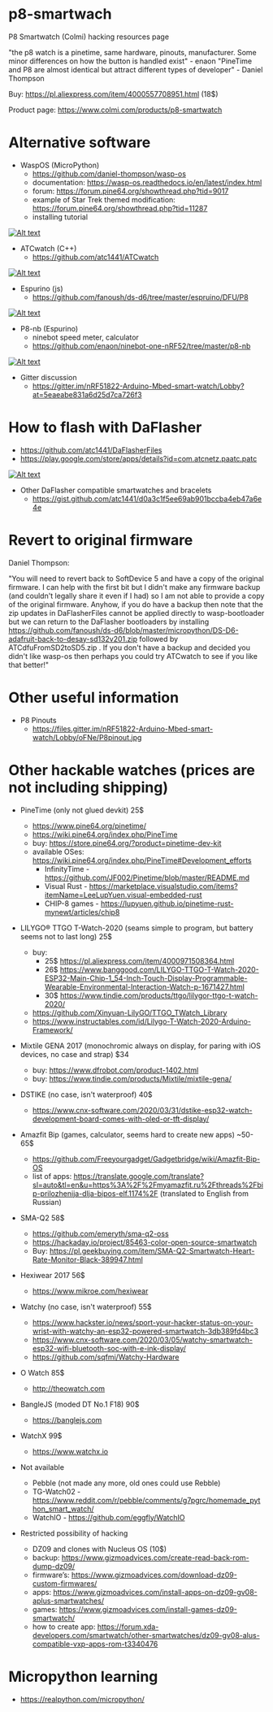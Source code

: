 # p8-smartwach
P8 Smartwatch (Colmi) hacking resources page

"the p8 watch is a pinetime, same hardware, pinouts, manufacturer. Some minor differences on how the button is handled exist" - enaon
"PineTime and P8 are almost identical but attract different types of developer" - Daniel Thompson

Buy: https://pl.aliexpress.com/item/4000557708951.html (18$)

Product page: https://www.colmi.com/products/p8-smartwatch

# Alternative software
- WaspOS (MicroPython)
  - https://github.com/daniel-thompson/wasp-os
  - documentation: https://wasp-os.readthedocs.io/en/latest/index.html
  - forum: https://forum.pine64.org/showthread.php?tid=9017
  - example of Star Trek themed modification: https://forum.pine64.org/showthread.php?tid=11287
  - installing tutorial

[![Alt text](https://img.youtube.com/vi/VJoDtMy-4pk/0.jpg)](https://www.youtube.com/watch?v=VJoDtMy-4pk)
- ATCwatch (C++)
  - https://github.com/atc1441/ATCwatch
  
[![Alt text](https://img.youtube.com/vi/rRqulnz1nJM/0.jpg)](https://www.youtube.com/watch?v=rRqulnz1nJM)
- Espurino (js)
  - https://github.com/fanoush/ds-d6/tree/master/espruino/DFU/P8

[![Alt text](https://img.youtube.com/vi/PgB1PQA5_OQ/0.jpg)](https://www.youtube.com/watch?v=PgB1PQA5_OQ)
- P8-nb (Espurino)
  - ninebot speed meter, calculator
  - https://github.com/enaon/ninebot-one-nRF52/tree/master/p8-nb

[![Alt text](https://img.youtube.com/vi/4hs8I65Fz5g/0.jpg)](https://www.youtube.com/watch?v=4hs8I65Fz5g)
   

  
- Gitter discussion
  - https://gitter.im/nRF51822-Arduino-Mbed-smart-watch/Lobby?at=5eaeabe831a6d25d7ca726f3
  
# How to flash with DaFlasher
- https://github.com/atc1441/DaFlasherFiles
- https://play.google.com/store/apps/details?id=com.atcnetz.paatc.patc

[![Alt text](https://img.youtube.com/vi/gUVEz-pxhgg/0.jpg)](https://www.youtube.com/watch?v=gUVEz-pxhgg)

- Other DaFlasher compatible smartwatches and bracelets
  - https://gist.github.com/atc1441/d0a3c1f5ee69ab901bccba4eb47a6e4e

# Revert to original firmware
Daniel Thompson:

"You will need to revert back to SoftDevice 5 and have a copy of the original firmware. I can help with the first bit but I didn't make any firmware backup (and couldn't legally share it even if I had) so I am not able to provide a copy of the original firmware. Anyhow, if you do have a backup then note that the zip updates in DaFlasherFiles cannot be applied directly to wasp-bootloader but we can return to the DaFlasher bootloaders by installing https://github.com/fanoush/ds-d6/blob/master/micropython/DS-D6-adafruit-back-to-desay-sd132v201.zip followed by ATCdfuFromSD2toSD5.zip . If you don't have a backup and decided you didn't like wasp-os then perhaps you could try ATCwatch to see if you like that better!"

# Other useful information
- P8 Pinouts
  - https://files.gitter.im/nRF51822-Arduino-Mbed-smart-watch/Lobby/oFNe/P8pinout.jpg

# Other hackable watches (prices are not including shipping)
- PineTime (only not glued devkit) 25$
  - https://www.pine64.org/pinetime/
  - https://wiki.pine64.org/index.php/PineTime
  - buy: https://store.pine64.org/?product=pinetime-dev-kit
  - available OSes: https://wiki.pine64.org/index.php/PineTime#Development_efforts
    - InfinityTime - https://github.com/JF002/Pinetime/blob/master/README.md
    - Visual Rust - https://marketplace.visualstudio.com/items?itemName=LeeLupYuen.visual-embedded-rust
    - CHIP-8 games - https://lupyuen.github.io/pinetime-rust-mynewt/articles/chip8
- LILYGO® TTGO T-Watch-2020 (seams simple to program, but battery seems not to last long) 25$
  - buy: 
    - 25$ https://pl.aliexpress.com/item/4000971508364.html
    - 26$ https://www.banggood.com/LILYGO-TTGO-T-Watch-2020-ESP32-Main-Chip-1_54-Inch-Touch-Display-Programmable-Wearable-Environmental-Interaction-Watch-p-1671427.html
    - 30$ https://www.tindie.com/products/ttgo/lilygor-ttgo-t-watch-2020/ 
  - https://github.com/Xinyuan-LilyGO/TTGO_TWatch_Library
  - https://www.instructables.com/id/Lilygo-T-Watch-2020-Arduino-Framework/
- Mixtile GENA 2017 (monochromic always on display, for paring with iOS devices, no case and strap) $34
  - buy: https://www.dfrobot.com/product-1402.html
  - buy: https://www.tindie.com/products/Mixtile/mixtile-gena/
- DSTIKE (no case, isn't waterproof) 40$
  - https://www.cnx-software.com/2020/03/31/dstike-esp32-watch-development-board-comes-with-oled-or-tft-display/

- Amazfit Bip (games, calculator, seems hard to create new apps) ~50-65$
  - https://github.com/Freeyourgadget/Gadgetbridge/wiki/Amazfit-Bip-OS
  - list of apps: https://translate.google.com/translate?sl=auto&tl=en&u=https%3A%2F%2Fmyamazfit.ru%2Fthreads%2Fbip-prilozhenija-dlja-bipos-elf.1174%2F (translated to English from Russian)
- SMA-Q2 58$
  - https://github.com/emeryth/sma-q2-oss
  - https://hackaday.io/project/85463-color-open-source-smartwatch
  - Buy: https://pl.geekbuying.com/item/SMA-Q2-Smartwatch-Heart-Rate-Monitor-Black-389947.html
- Hexiwear 2017 56$
  - https://www.mikroe.com/hexiwear 
- Watchy (no case, isn't waterproof) 55$
  - https://www.hackster.io/news/sport-your-hacker-status-on-your-wrist-with-watchy-an-esp32-powered-smartwatch-3db389fd4bc3
  - https://www.cnx-software.com/2020/03/05/watchy-smartwatch-esp32-wifi-bluetooth-soc-with-e-ink-display/
  - https://github.com/sqfmi/Watchy-Hardware
- O Watch 85$
  - http://theowatch.com
- BangleJS (moded DT No.1 F18) 90$
  - https://banglejs.com
- WatchX 99$
  - https://www.watchx.io
- Not available
  - Pebble (not made any more, old ones could use Rebble)
  - TG-Watch02 - https://www.reddit.com/r/pebble/comments/g7pgrc/homemade_python_smart_watch/
  - WatchIO - https://github.com/eggfly/WatchIO
- Restricted possibility of hacking
  - DZ09 and clones with Nucleus OS (10$)
   - backup: https://www.gizmoadvices.com/create-read-back-rom-dump-dz09/
   - firmware’s: https://www.gizmoadvices.com/download-dz09-custom-firmwares/
   - apps: https://www.gizmoadvices.com/install-apps-on-dz09-gv08-aplus-smartwatches/
   - games: https://www.gizmoadvices.com/install-games-dz09-smartwatch/
   - how to create app: https://forum.xda-developers.com/smartwatch/other-smartwatches/dz09-gv08-alus-compatible-vxp-apps-rom-t3340476

# Micropython learning
- https://realpython.com/micropython/
